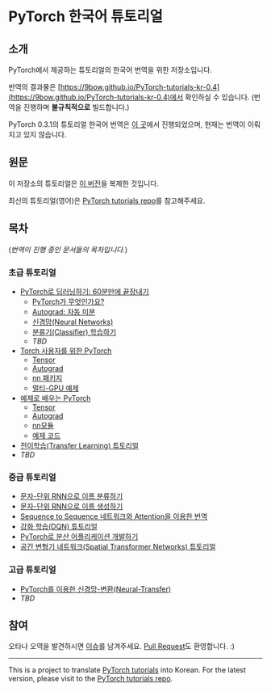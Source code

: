 # PyTorch 한국어 튜토리얼

## 소개

PyTorch에서 제공하는 튜토리얼의 한국어 번역을 위한 저장소입니다.

번역의 결과물은 [https://9bow.github.io/PyTorch-tutorials-kr-0.4](https://9bow.github.io/PyTorch-tutorials-kr-0.4)에서 확인하실 수 있습니다. (번역을 진행하며 **불규칙적으로** 빌드합니다.)

PyTorch 0.3.1의 튜토리얼 한국어 번역은 [이 곳](https://9bow.github.io/PyTorch-tutorials-kr-0.4-0.3.1)에서 진행되었으며, 현재는 번역이 이뤄지고 있지 않습니다.


## 원문

이 저장소의 튜토리얼은 [이 버전](https://github.com/pytorch/tutorials/tree/2d092a2f8c5ddfd513d4200bc7c9831d854a938a)을 복제한 것입니다.

최신의 튜토리얼(영어)은 [PyTorch tutorials repo](https://github.com/pytorch/tutorials)를 참고해주세요.


## 목차

(*번역이 진행 중인 문서들의 목차입니다.*)

### 초급 튜토리얼
* [PyTorch로 딥러닝하기: 60분만에 끝장내기](https://9bow.github.io/PyTorch-tutorials-kr-0.4/beginner/deep_learning_60min_blitz.html)
  * [PyTorch가 무엇인가요?](https://9bow.github.io/PyTorch-tutorials-kr-0.4/beginner/blitz/tensor_tutorial.html)
  * [Autograd: 자동 미분](https://9bow.github.io/PyTorch-tutorials-kr-0.4/beginner/blitz/autograd_tutorial.html)
  * [신경망(Neural Networks)](https://9bow.github.io/PyTorch-tutorials-kr-0.4/beginner/blitz/neural_networks_tutorial.html)
  * [분류기(Classifier) 학습하기](https://9bow.github.io/PyTorch-tutorials-kr-0.4/beginner/blitz/cifar10_tutorial.html)
  * *TBD*
* [Torch 사용자를 위한 PyTorch](https://9bow.github.io/PyTorch-tutorials-kr-0.4/beginner/former_torchies_tutorial.html)
  * [Tensor](https://9bow.github.io/PyTorch-tutorials-kr-0.4/beginner/former_torchies/tensor_tutorial.html)
  * [Autograd](https://9bow.github.io/PyTorch-tutorials-kr-0.4/beginner/former_torchies/autograd_tutorial.html)
  * [nn 패키지](https://9bow.github.io/PyTorch-tutorials-kr-0.4/beginner/former_torchies/nn_tutorial.html)
  * [멀티-GPU 예제](https://9bow.github.io/PyTorch-tutorials-kr-0.4/beginner/former_torchies/parallelism_tutorial.html)
* [예제로 배우는 PyTorch](https://9bow.github.io/PyTorch-tutorials-kr-0.4/beginner/pytorch_with_examples.html)
  * [Tensor](https://9bow.github.io/PyTorch-tutorials-kr-0.4/beginner/pytorch_with_examples.html#tensor)
  * [Autograd](https://9bow.github.io/PyTorch-tutorials-kr-0.4/beginner/pytorch_with_examples.html#autograd)
  * [nn모듈](https://9bow.github.io/PyTorch-tutorials-kr-0.4/beginner/pytorch_with_examples.html#nn)
  * [예제 코드](https://9bow.github.io/PyTorch-tutorials-kr-0.4/beginner/pytorch_with_examples.html#examples-download)
* [전이학습(Transfer Learning) 튜토리얼](https://9bow.github.io/PyTorch-tutorials-kr-0.4/beginner/transfer_learning_tutorial.html)
* *TBD*

### 중급 튜토리얼
* [문자-단위 RNN으로 이름 분류하기](https://9bow.github.io/PyTorch-tutorials-kr-0.4/intermediate/char_rnn_classification_tutorial.html)
* [문자-단위 RNN으로 이름 생성하기](https://9bow.github.io/PyTorch-tutorials-kr-0.4/intermediate/char_rnn_generation_tutorial.html)
* [Sequence to Sequence 네트워크와 Attention을 이용한 번역](https://9bow.github.io/PyTorch-tutorials-kr-0.4/intermediate/seq2seq_translation_tutorial.html)
* [강화 학습(DQN) 튜토리얼](https://9bow.github.io/PyTorch-tutorials-kr-0.4/intermediate/reinforcement_q_learning.html)
* [PyTorch로 분산 어플리케이션 개발하기](https://9bow.github.io/PyTorch-tutorials-kr-0.4/intermediate/dist_tuto.html)
* [공간 변형기 네트워크(Spatial Transformer Networks) 튜토리얼](https://9bow.github.io/PyTorch-tutorials-kr-0.4/intermediate/spatial_transformer_tutorial.html)

### 고급 튜토리얼
* [PyTorch를 이용한 신경망-변환(Neural-Transfer)](https://9bow.github.io/PyTorch-tutorials-kr-0.4/advanced/neural_style_tutorial.html)
* *TBD*


## 참여

오타나 오역을 발견하시면 [이슈](https://github.com/9bow/PyTorch-tutorials-kr-0.4/issues/new)를 남겨주세요. [Pull Request](https://github.com/9bow/PyTorch-tutorials-kr-0.4/pulls)도 환영합니다. :)


---
This is a project to translate [PyTorch tutorials](https://github.com/pytorch/tutorials/tree/e55b6e2f4f99c3d504447f0c151b1f99d2707981) into Korean. For the latest version, please visit to the [PyTorch tutorials repo](https://github.com/pytorch/tutorials).
